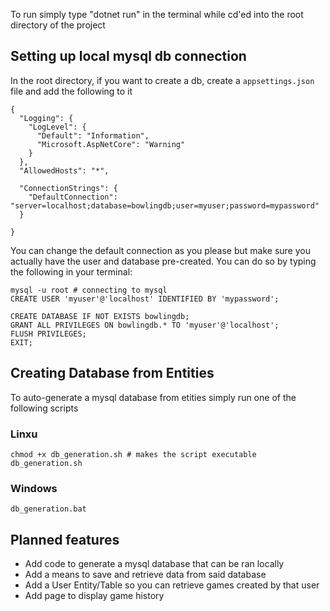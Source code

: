To run simply type "dotnet run" in the terminal while cd'ed into the root directory of the project

## Setting up local mysql db connection
In the root directory, if you want to create a db, create a `appsettings.json` file and add the following to it
```
{
  "Logging": {
    "LogLevel": {
      "Default": "Information",
      "Microsoft.AspNetCore": "Warning"
    }
  },
  "AllowedHosts": "*",

  "ConnectionStrings": {
    "DefaultConnection": "server=localhost;database=bowlingdb;user=myuser;password=mypassword"
  }

}
```
You can change the default connection as you please but make sure you actually have the user and database pre-created. You can do so by typing the following in your terminal:
```
mysql -u root # connecting to mysql
CREATE USER 'myuser'@'localhost' IDENTIFIED BY 'mypassword';

CREATE DATABASE IF NOT EXISTS bowlingdb;
GRANT ALL PRIVILEGES ON bowlingdb.* TO 'myuser'@'localhost';
FLUSH PRIVILEGES;
EXIT;

```


## Creating Database from Entities
To auto-generate a mysql database from etities simply run one of the following scripts
### Linxu
```
chmod +x db_generation.sh # makes the script executable
db_generation.sh
```
### Windows
```
db_generation.bat
```
## Planned features
- Add code to generate a mysql database that can be ran locally
- Add a means to save and retrieve data from said database
- Add a User Entity/Table so you can retrieve games created by that user
- Add page to display game history
